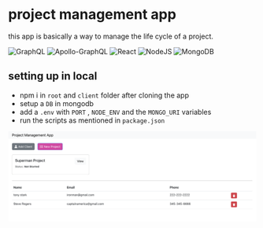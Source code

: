 # project management app
this app is basically a way to manage the life cycle of a project. 

![GraphQL](https://img.shields.io/badge/-GraphQL-E10098?style=for-the-badge&logo=graphql&logoColor=white)
 ![Apollo-GraphQL](https://img.shields.io/badge/-ApolloGraphQL-311C87?style=for-the-badge&logo=apollo-graphql) ![React](https://img.shields.io/badge/react-%2320232a.svg?style=for-the-badge&logo=react&logoColor=%2361DAFB)
![NodeJS](https://img.shields.io/badge/node.js-6DA55F?style=for-the-badge&logo=node.js&logoColor=white) ![MongoDB](https://img.shields.io/badge/MongoDB-%234ea94b.svg?style=for-the-badge&logo=mongodb&logoColor=white)

## setting up in local
- npm i in `root` and `client` folder after cloning the app
- setup a `DB` in mongodb
- add a `.env` with `PORT` , `NODE_ENV` and the `MONGO_URI` variables
- run the scripts as mentioned in `package.json`

![thumbnail](thumbnail.png)
